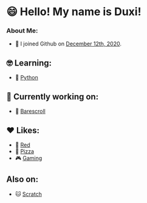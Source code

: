 # 😄 Hello! My name is Duxi!
### About Me:
  - 📆 I joined Github on [December 12th, 2020](https://en.wikipedia.org/wiki/Portal:Current_events/2020_December_12).

## 🤓 Learning:
  - 🐍 [Python](https://en.wikipedia.org/wiki/Python_(programming_language))

## 🔧 Currently working on:
  - 🫥 [Barescroll](https://github.com/GitDuxi/barescroll)

## ❤ Likes:
  - 🔴 [Red](https://en.wikipedia.org/wiki/Red)
  - 🍕 [Pizza](https://en.wikipedia.org/wiki/Pizza)
  - 🎮 [Gaming](https://en.wikipedia.org/wiki/Video_game)

## Also on:
  - 🐱 [Scratch](https://scratch.mit.edu/users/Duxi7473)
  <!--
**GitDuxi/GitDuxi** is a ✨ _special_ ✨ repository because its `README.md` (this file) appears on your GitHub profile.

Here are some ideas to get you started:

- 🔭 I’m currently working on ...
- 🌱 I’m currently learning ...
- 👯 I’m looking to collaborate on ...
- 🤔 I’m looking for help with ...
- 💬 Ask me about ...
- 📫 How to reach me: ...
- 😄 Pronouns: ...
- ⚡ Fun fact: ...
-->
